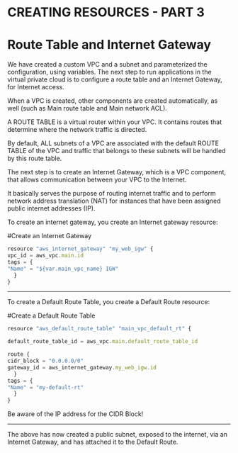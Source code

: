 # CREATING RESOURCES - PART 3

# Route Table and Internet Gateway

We have created a custom VPC and a subnet and parameterized the configuration, using variables. The next step to run applications in the virtual private cloud is to configure a route table and an Internet Gateway, for Internet access.

When a VPC is created, other components are created automatically, as well (such as Main route table and Main network ACL).

A ROUTE TABLE is a virtual router within your VPC. It contains routes that determine where the network traffic is directed.

By default, ALL subnets of a VPC are associated with the default ROUTE TABLE of the VPC and traffic that belongs to these subnets will be handled by this route table.

The next step is to create an Internet Gateway, which is a VPC component, that allows communication between your VPC to the Internet.

It basically serves the purpose of routing internet traffic and to perform network address translation (NAT) for instances that have been assigned public internet addresses (IP).

To create an internet gateway, you create an Internet gateway resource:

#Create an Internet Gateway

```jsx
resource "aws_internet_gateway" "my_web_igw" {
vpc_id = aws_vpc.main.id
tags = {
"Name" = "${var.main_vpc_name} IGW"
  }
}
```

---

To create a Default Route Table, you create a Default Route resource:

#Create a Default Route Table

```jsx
resource "aws_default_route_table" "main_vpc_default_rt" {

default_route_table_id = aws_vpc.main.default_route_table_id

route {
cidr_block = "0.0.0.0/0"
gateway_id = aws_internet_gateway.my_web_igw.id
  }
tags = {
"Name" = "my-default-rt"
  }
}
```

Be aware of the IP address for the CIDR Block!

---

The above has now created a public subnet, exposed to the internet, via an Internet Gateway, and has attached it to the Default Route.